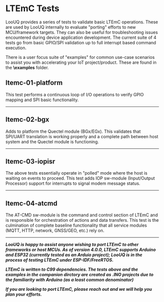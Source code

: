 # LTEmC Tests

LooUQ provides a series of tests to validate basic LTEmC operations. These are used by LooUQ internally to evaluate "porting" efforts to new MCU/framework targets. They can also be useful for troubleshooting issues encountered during device application development. The current suite of 4 tests go from basic GPIO/SPI validation up to full interrupt based command execution.

There is a user focus suite of "examples" for common use-case scenarios to assist you with accelerating your IoT project/product. These are found in the **\examples** folder.


## ltemc-01-platform
This test performs a continuous loop of I/O operations to verify GPIO mapping and SPI basic functionality. 
***

## ltemc-02-bgx
Adds to platform the Quectel module (BGx/EGx). This validates that SPI/UART translation is working properly and a complete path between host system and the Quectel module is functioning.
***

## ltemc-03-iopisr
The above tests essentially operate in "polled" mode where the host is waiting on events to proceed. This test adds IOP sw-module (Input/Output Processor) support for interrupts to signal modem message status.
***

## ltemc-04-atcmd
The AT-CMD sw-module is the command and control section of LTEmC and is responsible for orchestration of actions and data transfers. This test is the culmination of complete baseline functionality that all service modules (MQTT, HTTP, network, GNSS/GEO, etc.) rely on.
***

***LooUQ is happy to assist anyone wishing to port LTEmC to other frameworks or host MCUs. As of version 4.0.0, LTEmC supports Arduino and ESP32 (currently tested as an Arduio project); LooUQ is in the process of testing LTEmC under ESP-IDF/FreeRTOS.***

***LTEmC is written to C99 dependencies. The tests above and the examples in the companion dirctory are created as .INO projects due to the familiarity with Arduino (as a least common denominator)***

***If you are looking to port LTEmC, please reach out and we will help you plan your efforts.***

